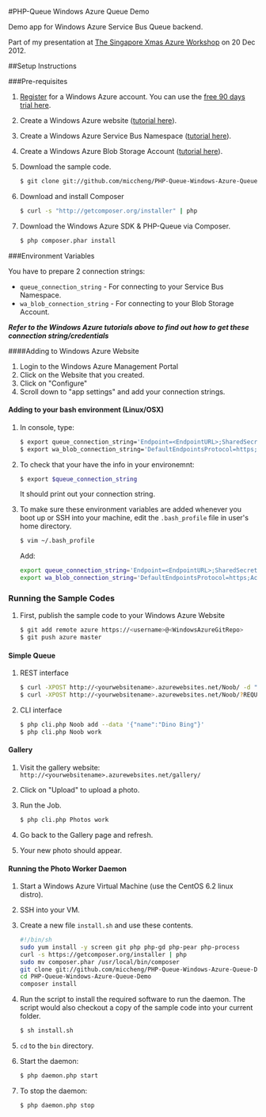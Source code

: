 #PHP-Queue Windows Azure Queue Demo

Demo app for Windows Azure Service Bus Queue backend.

Part of my presentation at [The Singapore Xmas Azure Workshop](https://www.facebook.com/events/382258025194568/) on 20 Dec 2012.

##Setup Instructions

###Pre-requisites

1. [Register](http://www.windowsazure.com/en-us/pricing/free-trial/) for a Windows Azure account. You can use the [free 90 days trial here](http://www.windowsazure.com/en-us/pricing/free-trial/).
2. Create a Windows Azure website ([tutorial here](http://www.windowsazure.com/en-us/develop/php/tutorials/website-w-mysql-and-git/)).
3. Create a Windows Azure Service Bus Namespace ([tutorial here](http://www.windowsazure.com/en-us/develop/php/how-to-guides/service-bus-queues/#create-a-service-namespace)).
4. Create a Windows Azure Blob Storage Account ([tutorial here](http://www.windowsazure.com/en-us/develop/php/how-to-guides/blob-service/#header-3)).
5. Download the sample code.

    ``` sh
    $ git clone git://github.com/miccheng/PHP-Queue-Windows-Azure-Queue-Demo.git
    ```
6. Download and install Composer

    ``` sh
    $ curl -s "http://getcomposer.org/installer" | php
    ```

7. Download the Windows Azure SDK & PHP-Queue via Composer.

    ``` sh
    $ php composer.phar install
    ```

###Environment Variables

You have to prepare 2 connection strings:

- `queue_connection_string` - For connecting to your Service Bus Namespace.
- `wa_blob_connection_string` - For connecting to your Blob Storage Account.

_**Refer to the Windows Azure tutorials above to find out how to get these connection string/credentials**_

####Adding to Windows Azure Website

1. Login to the Windows Azure Management Portal
2. Click on the Website that you created.
3. Click on "Configure"
4. Scroll down to "app settings" and add your connection strings.

#### Adding to your bash environment (Linux/OSX)

1. In console, type:

    ``` sh
    $ export queue_connection_string='Endpoint=<EndpointURL>;SharedSecretIssuer=owner;SharedSecretValue=<SharedSecret>'
    $ export wa_blob_connection_string='DefaultEndpointsProtocol=https;AccountName=<YourNameSpace>;AccountKey=<AccountKey>'
    ```

2. To check that your have the info in your environemnt:

    ``` sh
    $ export $queue_connection_string
    ```

    It should print out your connection string.

3. To make sure these environment variables are added whenever you boot up or SSH into your machine, edit the `.bash_profile` file in user's home directory.

    ``` sh
    $ vim ~/.bash_profile
    ```
	
    Add:

    ``` sh
    export queue_connection_string='Endpoint=<EndpointURL>;SharedSecretIssuer=owner;SharedSecretValue=<SharedSecret>'
    export wa_blob_connection_string='DefaultEndpointsProtocol=https;AccountName=<YourNameSpace>;AccountKey=<AccountKey>'
    ```

### Running the Sample Codes

1. First, publish the sample code to your Windows Azure Website
    
    ``` sh
    $ git add remote azure https://<username>@<WindowsAzureGitRepo>
    $ git push azure master
    ```

#### Simple Queue

1. REST interface

    ``` sh
    $ curl -XPOST http://<yourwebsitename>.azurewebsites.net/Noob/ -d "var1=foo&var2=bar"
    $ curl -XPOST http://<yourwebsitename>.azurewebsites.net/Noob/?REQUEST_METHOD=PUT -d "t=meh"
    ```

2. CLI interface

    ``` sh
    $ php cli.php Noob add --data '{"name":"Dino Bing"}'
    $ php cli.php Noob work
    ```

#### Gallery

1. Visit the gallery website: `http://<yourwebsitename>.azurewebsites.net/gallery/`
2. Click on "Upload" to upload a photo.
3. Run the Job.

    ``` sh
    $ php cli.php Photos work
    ```

4. Go back to the Gallery page and refresh.
5. Your new photo should appear.

#### Running the Photo Worker Daemon

1. Start a Windows Azure Virtual Machine (use the CentOS 6.2 linux distro).
2. SSH into your VM.
3. Create a new file `install.sh` and use these contents.

    ``` sh
    #!/bin/sh
    sudo yum install -y screen git php php-gd php-pear php-process
    curl -s https://getcomposer.org/installer | php
    sudo mv composer.phar /usr/local/bin/composer
    git clone git://github.com/miccheng/PHP-Queue-Windows-Azure-Queue-Demo.git
    cd PHP-Queue-Windows-Azure-Queue-Demo
    composer install
    ```

4. Run the script to install the required software to run the daemon. The script would also checkout a copy of the sample code into your current folder.

    ``` sh
    $ sh install.sh
    ```

5. `cd` to the `bin` directory.
6. Start the daemon:

    ``` sh
    $ php daemon.php start
    ```

8. To stop the daemon:

    ``` sh
    $ php daemon.php stop
    ```
